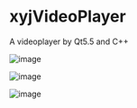 # xyjVideoPlayer
A videoplayer by Qt5.5 and C++

![image](https://github.com/gettogetto/VideoPlayer/blob/master/Resources/demo.png)

![image](https://github.com/gettogetto/VideoPlayer/blob/master/Resources/demo2.png)

![image](https://github.com/gettogetto/VideoPlayer/blob/master/Resources/demo3.png)
